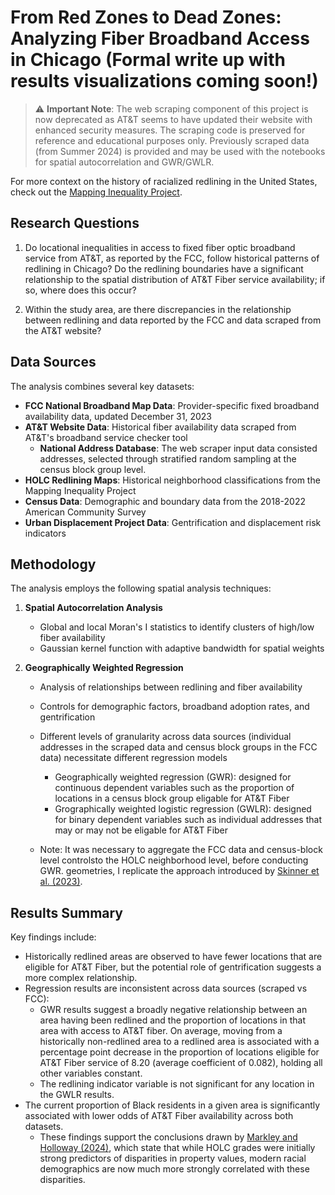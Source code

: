 # From Red Zones to Dead Zones: Analyzing Fiber Broadband Access in Chicago (Formal write up with results visualizations coming soon!)

> ⚠️ **Important Note**: The web scraping component of this project is now deprecated as AT&T seems to have updated their website with enhanced security measures. The scraping code is preserved for reference and educational purposes only. Previously scraped data (from Summer 2024) is provided and may be used with the notebooks for spatial autocorrelation and GWR/GWLR.

For more context on the history of racialized redlining in the United States, check out the [Mapping Inequality Project](https://dsl.richmond.edu/panorama/redlining/introduction).

## Research Questions

1. Do locational inequalities in access to fixed fiber optic broadband service
from AT&T, as reported by the FCC, follow historical patterns of redlining
in Chicago? Do the redlining boundaries have a significant relationship to the
spatial distribution of AT&T Fiber service availability; if so, where does this
occur?

2. Within the study area, are there discrepancies in the relationship between
redlining and data reported by the FCC and data scraped from the
AT&T website?

## Data Sources

The analysis combines several key datasets:

- **FCC National Broadband Map Data**: Provider-specific fixed broadband availability data, updated December 31, 2023
- **AT&T Website Data**: Historical fiber availability data scraped from AT&T's broadband service checker tool
  - **National Address Database**: The web scraper input data consisted addresses, selected through stratified random sampling at the census block group
level.
- **HOLC Redlining Maps**: Historical neighborhood classifications from the Mapping Inequality Project
- **Census Data**: Demographic and boundary data from the 2018-2022 American Community Survey
- **Urban Displacement Project Data**: Gentrification and displacement risk indicators

## Methodology

The analysis employs the following spatial analysis techniques:

1. **Spatial Autocorrelation Analysis**
   - Global and local Moran's I statistics to identify clusters of high/low fiber availability
   - Gaussian kernel function with adaptive bandwidth for spatial weights

2. **Geographically Weighted Regression**
   - Analysis of relationships between redlining and fiber availability
   - Controls for demographic factors, broadband adoption rates, and gentrification
   - Different levels of granularity across data sources (individual addresses in the scraped data and census block groups in the FCC data)
     necessitate different regression models
     - Geographically weighted regression (GWR): designed for continuous dependent variables such as the proportion of locations in a census block group eligable for AT&T Fiber 
     - Grographically weighted logistic regression (GWLR): designed for binary dependent variables such as individual addresses that may or may not be eligable for AT&T Fiber
       
   - Note: It was necessary to aggregate the FCC data and census-block level controlsto the HOLC neighborhood level, before conducting GWR. geometries, I
     replicate the approach introduced by [Skinner et al. (2023)](https://doi.org/10.1177/08959048231174882).

## Results Summary

Key findings include:
- Historically redlined areas are observed to have fewer locations that are eligible for AT&T Fiber, but the potential
  role of gentrification suggests a more complex relationship.
- Regression results are inconsistent across data sources (scraped vs FCC):
  - GWR results suggest a broadly negative relationship between an area having been redlined and the proportion of locations in that area
with access to AT&T fiber. On average, moving from a historically non-redlined area to a redlined area is
associated with a percentage point decrease in the proportion of locations eligible for AT&T Fiber service of 8.20 (average coefficient of 0.082), holding all other variables
constant.
  - The redlining indicator variable is not significant for any location in the GWLR results.
- The current proportion of Black residents in a given area is significantly associated with lower odds of AT&T Fiber availability across both datasets.
  -  These findings support the conclusions drawn by [Markley and Holloway (2024)](https://www.tandfonline.com/doi/full/10.1080/24694452.2024.2350993), which state
     that while HOLC grades were initially strong predictors of disparities in property
     values, modern racial demographics are now much more strongly correlated with
     these disparities.



  
